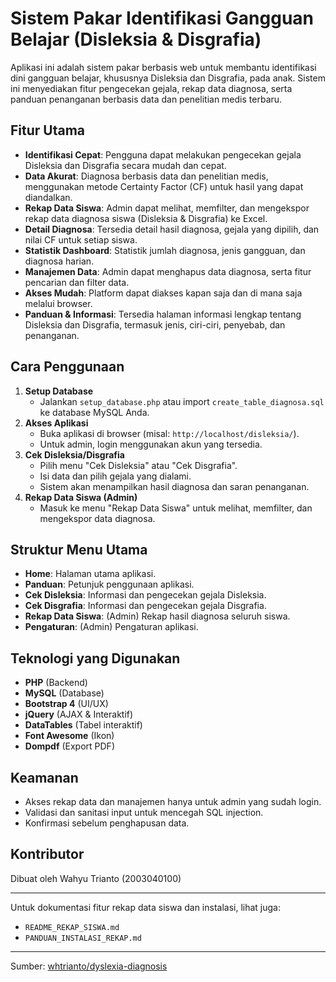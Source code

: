 # Sistem Pakar Identifikasi Gangguan Belajar (Disleksia & Disgrafia)

Aplikasi ini adalah sistem pakar berbasis web untuk membantu identifikasi dini gangguan belajar, khususnya Disleksia dan Disgrafia, pada anak. Sistem ini menyediakan fitur pengecekan gejala, rekap data diagnosa, serta panduan penanganan berbasis data dan penelitian medis terbaru.

## Fitur Utama

- **Identifikasi Cepat**: Pengguna dapat melakukan pengecekan gejala Disleksia dan Disgrafia secara mudah dan cepat.
- **Data Akurat**: Diagnosa berbasis data dan penelitian medis, menggunakan metode Certainty Factor (CF) untuk hasil yang dapat diandalkan.
- **Rekap Data Siswa**: Admin dapat melihat, memfilter, dan mengekspor rekap data diagnosa siswa (Disleksia & Disgrafia) ke Excel.
- **Detail Diagnosa**: Tersedia detail hasil diagnosa, gejala yang dipilih, dan nilai CF untuk setiap siswa.
- **Statistik Dashboard**: Statistik jumlah diagnosa, jenis gangguan, dan diagnosa harian.
- **Manajemen Data**: Admin dapat menghapus data diagnosa, serta fitur pencarian dan filter data.
- **Akses Mudah**: Platform dapat diakses kapan saja dan di mana saja melalui browser.
- **Panduan & Informasi**: Tersedia halaman informasi lengkap tentang Disleksia dan Disgrafia, termasuk jenis, ciri-ciri, penyebab, dan penanganan.

## Cara Penggunaan

1. **Setup Database**
   - Jalankan `setup_database.php` atau import `create_table_diagnosa.sql` ke database MySQL Anda.
2. **Akses Aplikasi**
   - Buka aplikasi di browser (misal: `http://localhost/disleksia/`).
   - Untuk admin, login menggunakan akun yang tersedia.
3. **Cek Disleksia/Disgrafia**
   - Pilih menu "Cek Disleksia" atau "Cek Disgrafia".
   - Isi data dan pilih gejala yang dialami.
   - Sistem akan menampilkan hasil diagnosa dan saran penanganan.
4. **Rekap Data Siswa (Admin)**
   - Masuk ke menu "Rekap Data Siswa" untuk melihat, memfilter, dan mengekspor data diagnosa.

## Struktur Menu Utama

- **Home**: Halaman utama aplikasi.
- **Panduan**: Petunjuk penggunaan aplikasi.
- **Cek Disleksia**: Informasi dan pengecekan gejala Disleksia.
- **Cek Disgrafia**: Informasi dan pengecekan gejala Disgrafia.
- **Rekap Data Siswa**: (Admin) Rekap hasil diagnosa seluruh siswa.
- **Pengaturan**: (Admin) Pengaturan aplikasi.

## Teknologi yang Digunakan

- **PHP** (Backend)
- **MySQL** (Database)
- **Bootstrap 4** (UI/UX)
- **jQuery** (AJAX & Interaktif)
- **DataTables** (Tabel interaktif)
- **Font Awesome** (Ikon)
- **Dompdf** (Export PDF)

## Keamanan

- Akses rekap data dan manajemen hanya untuk admin yang sudah login.
- Validasi dan sanitasi input untuk mencegah SQL injection.
- Konfirmasi sebelum penghapusan data.

## Kontributor

Dibuat oleh Wahyu Trianto (2003040100)

---

Untuk dokumentasi fitur rekap data siswa dan instalasi, lihat juga:

- `README_REKAP_SISWA.md`
- `PANDUAN_INSTALASI_REKAP.md`

---

Sumber: [whtrianto/dyslexia-diagnosis](https://github.com/whtrianto/dyslexia-diagnosis)
